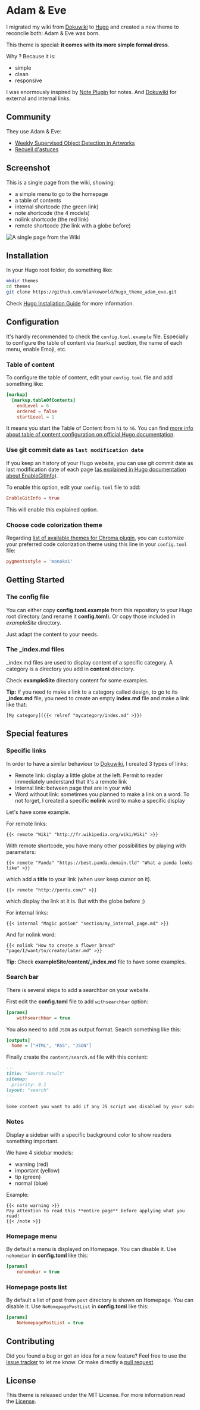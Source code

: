 # Adam & Eve

I migrated my wiki from [Dokuwiki](https://www.dokuwiki.org/) to [Hugo](http://gohugo.io/) and created a new theme to reconcile both: Adam & Eve was born.

This theme is special: **it comes with its more simple formal dress**.

Why ? Because it is:

  * simple
  * clean
  * responsive

I was enormously inspired by [Note Plugin](https://www.dokuwiki.org/plugin:note) for notes. And [Dokuwiki](https://www.dokuwiki.org/) for external and internal links.

## Community

They use Adam & Eve:

  * [Weekly Supervised Object Detection in Artworks](https://wsoda.telecom-paristech.fr)
  * [Recueil d'astuces](https://olivier.dossmann.net/wiki/)

## Screenshot

This is a single page from the wiki, showing:

  * a simple menu to go to the homepage
  * a table of contents
  * internal shortcode (the green link)
  * note shortcode (the 4 models)
  * nolink shortcode (the red link)
  * remote shortcode (the link with a globe before)

![A single page from the Wiki](https://raw.githubusercontent.com/blankoworld/hugo_theme_adam_eve/master/images/single_page.png)

## Installation

In your Hugo root folder, do something like:

```bash
mkdir themes
cd themes
git clone https://github.com/blankoworld/hugo_theme_adam_eve.git
```

Check [Hugo Installation Guide](https://gohugo.io/getting-started/installing/) for more information.

## Configuration

It's hardly recommended to check the `config.toml.example` file. Especially to configure the table of content via `[markup]` section, the name of each menu, enable Emoji, etc.

### Table of content

To configure the table of content, edit your `config.toml` file and add something like:

```toml
[markup]
  [markup.tableOfContents]
    endLevel = 6
    ordered = false
    startLevel = 1
```

It means you start the Table of Content from `h1` to `h6`. You can find [more info about table of content configuration on official Hugo documentation](https://gohugo.io/getting-started/configuration-markup/#table-of-contents).

### Use git commit date as `last modification date`

If you keep an history of your Hugo website, you can use git commit date as last modification date of each page ([as explained in Hugo documentation about EnableGitInfo](https://gohugo.io/getting-started/configuration/#all-configuration-settings)).

To enable this option, edit your `config.toml` file to add:

```toml
EnableGitInfo = true
```

This will enable this explained option.

### Choose code colorization theme

Regarding [list of available themes for Chroma plugin](https://xyproto.github.io/splash/docs/), you can customize your preferred code colorization theme using this line in your `config.toml` file:

```toml
pygmentsstyle = 'monokai'
```

## Getting Started

### The config file

You can either copy **config.toml.example** from this repository to your Hugo root directory (and rename it **config.toml**). Or copy those included in *exampleSite* directory.

Just adapt the content to your needs.

### The _index.md files

_index.md files are used to display content of a specific category. A category is a directory you add in **content** directory.

Check **exampleSite** directory content for some examples.

**Tip:** If you need to make a link to a category called design, to go to its **_index.md** file, you need to create an empty **index.md** file and make a link like that: 

```
[My category]({{< relref "mycategory/index.md" >}})
```

## Special features

### Specific links

In order to have a similar behaviour to [Dokuwiki](https://www.dokuwiki.org/), I created 3 types of links:

  * Remote link: display a little globe at the left. Permit to reader immediately understand that it's a remote link
  * Internal link: between page that are in your wiki
  * Word without link: sometimes you planned to make a link on a word. To not forget, I created a specific **nolink** word to make a specific display

Let's have some example.

For remote links:

```
{{< remote "Wiki" "http://fr.wikipedia.org/wiki/Wiki" >}}
```

With remote shortcode, you have many other possibilities by playing with parameters:

```
{{< remote "Panda" "https://best.panda.domain.tld" "What a panda looks like" >}}
```

which add a **title** to your link (when user keep cursor on it).

```
{{< remote "http://perdu.com/" >}}
```

which display the link at it is. But with the globe before ;)

For internal links:

```
{{< internal "Magic potion" "section/my_internal_page.md" >}}
```

And for nolink word:

```
{{< nolink "How to create a flower bread" "page/I/want/to/create/later.md" >}}
```

**Tip:** Check **exampleSite/content/_index.md** file to have some examples.

### Search bar

There is several steps to add a searchbar on your website.

First edit the **config.toml** file to add `withsearchbar` option:

```ini
[params]
    withsearchbar = true
```

You also need to add `JSON` as output format. Search something like this:

```ini
[outputs]
  home = ["HTML", "RSS", "JSON"]
```

Finally create the `content/search.md` file with this content:

```markdown
---
title: "Search result"
sitemap:
  priority: 0.1
layout: "search"
---

Some content you want to add if any JS script was disabled by your subscribers.
```

### Notes

Display a sidebar with a specific background color to show readers something important.

We have 4 sidebar models:

  * warning (red)
  * important (yellow)
  * tip (green)
  * normal (blue)

Example:

```
{{< note warning >}}
Pay attention to read this **entire page** before applying what you read!
{{< /note >}}
```

### Homepage menu

By default a menu is displayed on Homepage. You can disable it. Use `nohomebar` in **config.toml** like this:

```ini
[params]
    nohomebar = true
```

### Homepage posts list

By default a list of post from `post` directory is shown on Homepage. You can disable it. Use `NoHomepagePostList` in **config.toml** like this:

```ini
[params]
    NoHomepagePostList = true
```

## Contributing

Did you found a bug or got an idea for a new feature? Feel free to use the [issue tracker](//github.com/blankoworld/hugo_theme_adam_eve/issues) to let me know. Or make directly a [pull request](//github.com/blankoworld/hugo_theme_adam_eve/pulls).

## License

This theme is released under the MIT License. For more information read the [License](//github.com/blankoworld/hugo_theme_adam_eve/blob/master/LICENSE.md).
